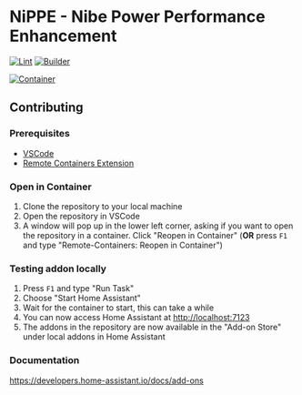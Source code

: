 # NiPPE - **Ni**be **P**ower **P**erformance **E**nhancement

[![Lint](https://github.com/Wesztman/nippe/actions/workflows/lint.yaml/badge.svg)](https://github.com/Wesztman/nippe/actions/workflows/lint.yaml)
[![Builder](https://github.com/Wesztman/nippe/actions/workflows/builder.yaml/badge.svg)](https://github.com/Wesztman/nippe/actions/workflows/builder.yaml)

[![Container](https://ghcr-badge.herokuapp.com/wesztman/nippe/latest_tag)](https://github.com/Wesztman/nippe/pkgs/container/nippe)
## Contributing
### Prerequisites

* [VSCode](https://code.visualstudio.com/)
* [Remote Containers Extension](https://marketplace.visualstudio.com/items?itemName=ms-vscode-remote.remote-containers)

### Open in Container

1. Clone the repository to your local machine
2. Open the repository in VSCode
3. A window will pop up in the lower left corner, asking if you want to open the repository in a container. Click "Reopen in Container"
 (**OR** press `F1` and type "Remote-Containers: Reopen in Container")

### Testing addon locally

1. Press `F1` and type "Run Task"
2. Choose "Start Home Assistant"
3. Wait for the container to start, this can take a while
4. You can now access Home Assistant at [http://localhost:7123](http://localhost:7123)
5. The addons in the repository are now available in the "Add-on Store" under local addons in Home Assistant

### Documentation

https://developers.home-assistant.io/docs/add-ons